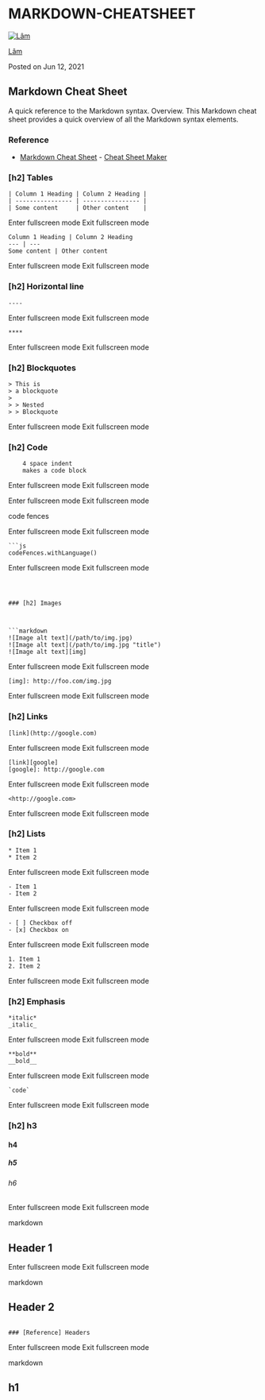 # MARKDOWN-CHEATSHEET

[![Lâm](https://res.cloudinary.com/practicaldev/image/fetch/s--JiaQlatS--/c_fill,f_auto,fl_progressive,h_50,q_auto,w_50/https://dev-to-uploads.s3.amazonaws.com/uploads/user/profile_image/486887/e66c748e-0a45-4a55-8c51-268e7e6ac269.jpeg)](https://dev.to/hoanganhlam)

[Lâm](https://dev.to/hoanganhlam)

Posted on Jun 12, 2021

## Markdown Cheat Sheet

A quick reference to the Markdown syntax. Overview. This Markdown cheat sheet provides a quick overview of all the Markdown syntax elements.

### [](https://dev.to/sarath_pm/git-cheatsheet-414e#reference)Reference

-   [Markdown Cheat Sheet](https://cheatsheetmaker.com/markdown) - [Cheat Sheet Maker](https://cheatsheetmaker.com/)

### [](https://dev.to/sarath_pm/git-cheatsheet-414e#h2-tables)\[h2\] Tables

```
| Column 1 Heading | Column 2 Heading |
| ---------------- | ---------------- |
| Some content     | Other content    |
```

Enter fullscreen mode Exit fullscreen mode

```
Column 1 Heading | Column 2 Heading
--- | ---
Some content | Other content
```

Enter fullscreen mode Exit fullscreen mode

### [](https://dev.to/sarath_pm/git-cheatsheet-414e#h2-horizontal-line)\[h2\] Horizontal line

```
----
```

Enter fullscreen mode Exit fullscreen mode

```
****
```

Enter fullscreen mode Exit fullscreen mode

### [](https://dev.to/sarath_pm/git-cheatsheet-414e#h2-blockquotes)\[h2\] Blockquotes

```
> This is
> a blockquote
>
> > Nested
> > Blockquote
```

Enter fullscreen mode Exit fullscreen mode

### [](https://dev.to/sarath_pm/git-cheatsheet-414e#h2-code)\[h2\] Code

```
    4 space indent
    makes a code block
```

Enter fullscreen mode Exit fullscreen mode

Enter fullscreen mode Exit fullscreen mode

code fences

Enter fullscreen mode Exit fullscreen mode

````
```js
codeFences.withLanguage()
````

Enter fullscreen mode Exit fullscreen mode

````



### [h2] Images



```markdown
![Image alt text](/path/to/img.jpg)
![Image alt text](/path/to/img.jpg "title")
![Image alt text][img]
````

Enter fullscreen mode Exit fullscreen mode

```
[img]: http://foo.com/img.jpg
```

Enter fullscreen mode Exit fullscreen mode

### [](https://dev.to/sarath_pm/git-cheatsheet-414e#h2-links)\[h2\] Links

```
[link](http://google.com)
```

Enter fullscreen mode Exit fullscreen mode

```
[link][google]
[google]: http://google.com
```

Enter fullscreen mode Exit fullscreen mode

```
<http://google.com>
```

Enter fullscreen mode Exit fullscreen mode

### [](https://dev.to/sarath_pm/git-cheatsheet-414e#h2-lists)\[h2\] Lists

```
* Item 1
* Item 2
```

Enter fullscreen mode Exit fullscreen mode

```
- Item 1
- Item 2
```

Enter fullscreen mode Exit fullscreen mode

```
- [ ] Checkbox off
- [x] Checkbox on
```

Enter fullscreen mode Exit fullscreen mode

```
1. Item 1
2. Item 2
```

Enter fullscreen mode Exit fullscreen mode

### [](https://dev.to/sarath_pm/git-cheatsheet-414e#h2-emphasis)\[h2\] Emphasis

```
*italic*
_italic_
```

Enter fullscreen mode Exit fullscreen mode

```
**bold**
__bold__
```

Enter fullscreen mode Exit fullscreen mode

```
`code`
```

Enter fullscreen mode Exit fullscreen mode

### [](https://dev.to/sarath_pm/git-cheatsheet-414e#h2-h3)\[h2\] h3

#### [](https://dev.to/sarath_pm/git-cheatsheet-414e#h4)h4

##### [](https://dev.to/sarath_pm/git-cheatsheet-414e#h5)h5

###### [](https://dev.to/sarath_pm/git-cheatsheet-414e#h6)h6

Enter fullscreen mode Exit fullscreen mode

  
markdown

## [](https://dev.to/sarath_pm/git-cheatsheet-414e#header-1)Header 1

Enter fullscreen mode Exit fullscreen mode

  
markdown

## [](https://dev.to/sarath_pm/git-cheatsheet-414e#header-2)Header 2

```

### [Reference] Headers

```

Enter fullscreen mode Exit fullscreen mode

  
markdown

## [](https://dev.to/sarath_pm/git-cheatsheet-414e#h1)h1
